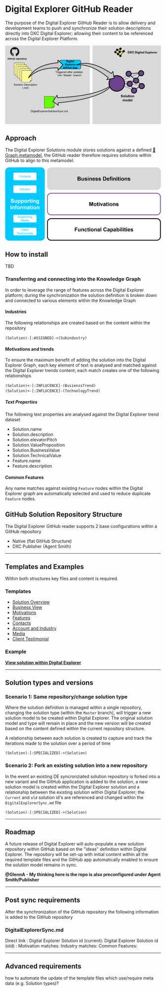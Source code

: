 # Digital Explorer GitHub Reader

The purpose of the Digital Explorer GitHub Reader is to allow delivery and development teams to push and synchronize their solution descriptions directly into DXC Digital Explorer; allowing their content to be referenced across the Digital Explorer Platform.

![image](GitHubReaderConcept.png)


## Approach
The Digital Explorer Solutions module stores solutions against a defined [:link: Graph metamodel](../MetaModels/SolutionMetaModel.md), the GitHub reader therefore requires solutions within GitHub to align to this metamodel. 

![image](images/SolutionModel.png)<br>

## How to install

TBD


### Transferring and connecting into the Knowledge Graph
In order to leverage the range of features across the Digital Explorer platform; during the synchronization the solution definition is broken down and connected to various elements within the Knowledge Graph

#### Industries
The following relationships are created based on the content within the repository

`(Solution)-[:ASSIGNED]->(Subindustry)`

#### Motivations and trends
To ensure the maximum benefit of adding the solution into the Digital Explorer Graph, each key element of text is analysed and matched against the Digital Explorer trends content; each match creates one of the following relationships

`(Solution)<-[:INFLUCENCE]-(BusienssTrend)`<br>
`(Solution)<-[:INFLUCENCE]-(TechnologyTrend)`

##### Text Properties

The following text properties are analysed against the Digital Explorer trend dataset

- Solution.name
- Solution.description
- Solution.elevatorPitch
- Solution.ValueProposition
- Solution.BusinessValue
- Solution.TechnicalValue
- Feature.name
- Feature.description



#### Common Features
Any name matches against existing `Feature` nodes within the Digital Explorer graph are automatically selected and used to reduce duplicate `Feature` nodes.



## GitHub Solution Repository Structure
The Digital Explorer GitHub reader supports 2 base configurations within a GitHub repository

- Native (flat GitHub Structure)
- DXC Publisher (Agent Smith)

---

## Templates and Examples

Within both structures key files and content is required.

### Templates
- [Solution Overview](templates/Overview.md)
- [Business View](templates/BusinessView.md)
- [Motivations](templates/Motivations)
- [Features](templates/Features.md)
- [Contacts](templates/Contacts.md)
- [Account and Industry](templates/AccountAndIndsutry.md)
- [Media](templates/Media.md)
- [Client Testimonial](templates/ClientTestimonial.md)

### Example


[**View solution within Digital Explorer**]()

---

## Solution types and versions
### Scenario 1: Same repository/change solution type
Where the solution definition is managed within a single repository, changing the solution type (within the `Master` branch), will trigger a new solution model to be created within Digital Explorer.   The original solution model and type will remain in place and the new version will be created based on the content defined within the current repository structure.

A relationship between each solution is created to capture and track the iterations made to the solution over a period of time

~~~
(Solution)-[:SPECIALIZED]->(Solution)
~~~

### Scenario 2: Fork an existing solution into a new repository
In the event an existing DE syncronziated solution repository is forked into a new variant and the GitHub application is added to the solution, a new solution model is created within the Digital Explorer solution and a relationship between the existing solution within Digital Explorer; the `Current` and `old` solution id's are referenced and changed within the `DigitalExplorerSync.md` file

~~~
(Solution)-[:SPECIALIZED]->(Solution)
~~~

---

## Roadmap
A future release of Digital Explorer will auto-populate a new solution repository within GitHub based on the "ideas" definition within Digital Explorer.   The repository will be set-up with initial content within all the required template files and the GitHub app automatically enabled to ensure the solution model remains in sync.

**@GlennA - My thinking here is the repo is also preconfigured under Agent Smith/Publisher**

---

## Post sync requirements

After the synchronization of the GitHub repository the following information is added to the GitHub repository

### DigitalExplorerSync.md
Direct link : 
Digital Explorer Solution id (current):
Digital Explorer Solution id (old) : 
Motivation matches:
Industry matches:
Common Features:


---

## Advanced requirements

how to automate the update of the template files which use/require meta data (e.g. Solution types)?